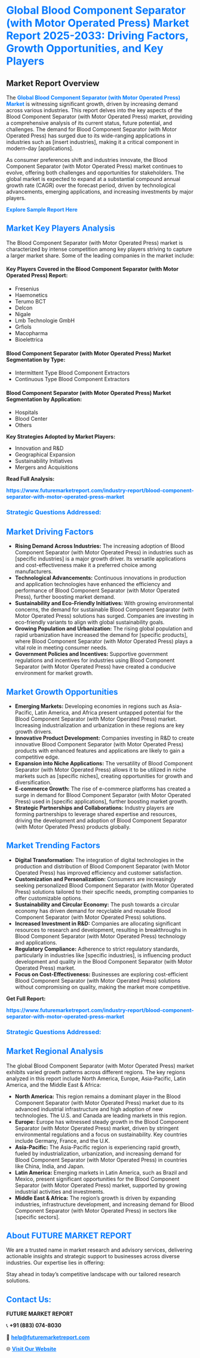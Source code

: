 <h1 style="color: #007BFF;">Global Blood Component Separator (with Motor Operated Press) Market Report 2025-2033: Driving Factors, Growth Opportunities, and Key Players</h1>

<section id="overview">
<h2>Market Report Overview</h2>
<p>The <a href="https://www.futuremarketreport.com/industry-report/blood-component-separator-with-motor-operated-press-market" style="color: #007BFF; text-decoration: none;"><strong>Global Blood Component Separator (with Motor Operated Press) Market</strong></a> is witnessing significant growth, driven by increasing demand across various industries. This report delves into the key aspects of the Blood Component Separator (with Motor Operated Press) market, providing a comprehensive analysis of its current status, future potential, and challenges. The demand for Blood Component Separator (with Motor Operated Press) has surged due to its wide-ranging applications in industries such as [insert industries], making it a critical component in modern-day [applications].</p>
<p>As consumer preferences shift and industries innovate, the Blood Component Separator (with Motor Operated Press) market continues to evolve, offering both challenges and opportunities for stakeholders. The global market is expected to expand at a substantial compound annual growth rate (CAGR) over the forecast period, driven by technological advancements, emerging applications, and increasing investments by major players.</p>
</section>

<section id="overview">
<p><a href="https://www.futuremarketreport.com/request-sample/reportId=35666" style="color: #007BFF; text-decoration: none;"><strong>Explore Sample Report Here</strong></a></p>
</section>

<section id="key-players">
<h2 style="color: #007BFF;">Market Key Players Analysis</h2>
<p>The Blood Component Separator (with Motor Operated Press) market is characterized by intense competition among key players striving to capture a larger market share. Some of the leading companies in the market include:</p>
<h4>Key Players Covered in the Blood Component Separator (with Motor Operated Press) Report:</h4>
<ul><li>Fresenius</li><li>Haemonetics</li><li>Terumo BCT</li><li>Delcon</li><li>Nigale</li><li>Lmb Technologie GmbH</li><li>Grfiols</li><li>Macopharma</li><li>Bioelettrica</li></ul>
<h4>Blood Component Separator (with Motor Operated Press) Market Segmentation by Type:</h4>
<ul><li>Intermittent Type Blood Component Extractors</li><li>Continuous Type Blood Component Extractors</li></ul>

<h4>Blood Component Separator (with Motor Operated Press) Market Segmentation by Application:</h4>
<ul><li>Hospitals</li><li>Blood Center</li><li>Others</li></ul>
<p><strong>Key Strategies Adopted by Market Players:</strong></p>
<ul>
<li>Innovation and R&D</li>
<li>Geographical Expansion</li>
<li>Sustainability Initiatives</li>
<li>Mergers and Acquisitions</li>
</ul>
</section>

<section>
<p><strong>Read Full Analysis: </strong></p><a href="https://www.futuremarketreport.com/industry-report/blood-component-separator-with-motor-operated-press-market" style="color: #007BFF; text-decoration: none;"><strong>https://www.futuremarketreport.com/industry-report/blood-component-separator-with-motor-operated-press-market</strong></a>
<h3 style="color: #007BFF;">Strategic Questions Addressed:</h3>
</section>

<section id="driving-factors">
<h2 style="color: #007BFF;">Market Driving Factors</h2>
<ul>
<li><strong>Rising Demand Across Industries:</strong> The increasing adoption of Blood Component Separator (with Motor Operated Press) in industries such as [specific industries] is a major growth driver. Its versatile applications and cost-effectiveness make it a preferred choice among manufacturers.</li>
<li><strong>Technological Advancements:</strong> Continuous innovations in production and application technologies have enhanced the efficiency and performance of Blood Component Separator (with Motor Operated Press), further boosting market demand.</li>
<li><strong>Sustainability and Eco-Friendly Initiatives:</strong> With growing environmental concerns, the demand for sustainable Blood Component Separator (with Motor Operated Press) solutions has surged. Companies are investing in eco-friendly variants to align with global sustainability goals.</li>
<li><strong>Growing Population and Urbanization:</strong> The rising global population and rapid urbanization have increased the demand for [specific products], where Blood Component Separator (with Motor Operated Press) plays a vital role in meeting consumer needs.</li>
<li><strong>Government Policies and Incentives:</strong> Supportive government regulations and incentives for industries using Blood Component Separator (with Motor Operated Press) have created a conducive environment for market growth.</li>
</ul>
</section>

<section id="growth-opportunities">
<h2 style="color: #007BFF;">Market Growth Opportunities</h2>
<ul>
<li><strong>Emerging Markets:</strong> Developing economies in regions such as Asia-Pacific, Latin America, and Africa present untapped potential for the Blood Component Separator (with Motor Operated Press) market. Increasing industrialization and urbanization in these regions are key growth drivers.</li>
<li><strong>Innovative Product Development:</strong> Companies investing in R&D to create innovative Blood Component Separator (with Motor Operated Press) products with enhanced features and applications are likely to gain a competitive edge.</li>
<li><strong>Expansion into Niche Applications:</strong> The versatility of Blood Component Separator (with Motor Operated Press) allows it to be utilized in niche markets such as [specific niches], creating opportunities for growth and diversification.</li>
<li><strong>E-commerce Growth:</strong> The rise of e-commerce platforms has created a surge in demand for Blood Component Separator (with Motor Operated Press) used in [specific applications], further boosting market growth.</li>
<li><strong>Strategic Partnerships and Collaborations:</strong> Industry players are forming partnerships to leverage shared expertise and resources, driving the development and adoption of Blood Component Separator (with Motor Operated Press) products globally.</li>
</ul>
</section>

<section id="trending-factors">
<h2 style="color: #007BFF;">Market Trending Factors</h2>
<ul>
<li><strong>Digital Transformation:</strong> The integration of digital technologies in the production and distribution of Blood Component Separator (with Motor Operated Press) has improved efficiency and customer satisfaction.</li>
<li><strong>Customization and Personalization:</strong> Consumers are increasingly seeking personalized Blood Component Separator (with Motor Operated Press) solutions tailored to their specific needs, prompting companies to offer customizable options.</li>
<li><strong>Sustainability and Circular Economy:</strong> The push towards a circular economy has driven demand for recyclable and reusable Blood Component Separator (with Motor Operated Press) solutions.</li>
<li><strong>Increased Investment in R&D:</strong> Companies are allocating significant resources to research and development, resulting in breakthroughs in Blood Component Separator (with Motor Operated Press) technology and applications.</li>
<li><strong>Regulatory Compliance:</strong> Adherence to strict regulatory standards, particularly in industries like [specific industries], is influencing product development and quality in the Blood Component Separator (with Motor Operated Press) market.</li>
<li><strong>Focus on Cost-Effectiveness:</strong> Businesses are exploring cost-efficient Blood Component Separator (with Motor Operated Press) solutions without compromising on quality, making the market more competitive.</li>
</ul>
</section>

<section>
<p><strong>Get Full Report: </strong></p><a href="https://www.futuremarketreport.com/industry-report/blood-component-separator-with-motor-operated-press-market" style="color: #007BFF; text-decoration: none;"><strong>https://www.futuremarketreport.com/industry-report/blood-component-separator-with-motor-operated-press-market</strong></a>
<h3 style="color: #007BFF;">Strategic Questions Addressed:</h3>
</section>


<section id="regional-analysis">
<h2 style="color: #007BFF;">Market Regional Analysis</h2>
<p>The global Blood Component Separator (with Motor Operated Press) market exhibits varied growth patterns across different regions. The key regions analyzed in this report include North America, Europe, Asia-Pacific, Latin America, and the Middle East & Africa:</p>
<ul>
<li><strong>North America:</strong> This region remains a dominant player in the Blood Component Separator (with Motor Operated Press) market due to its advanced industrial infrastructure and high adoption of new technologies. The U.S. and Canada are leading markets in this region.</li>
<li><strong>Europe:</strong> Europe has witnessed steady growth in the Blood Component Separator (with Motor Operated Press) market, driven by stringent environmental regulations and a focus on sustainability. Key countries include Germany, France, and the U.K.</li>
<li><strong>Asia-Pacific:</strong> The Asia-Pacific region is experiencing rapid growth, fueled by industrialization, urbanization, and increasing demand for Blood Component Separator (with Motor Operated Press) in countries like China, India, and Japan.</li>
<li><strong>Latin America:</strong> Emerging markets in Latin America, such as Brazil and Mexico, present significant opportunities for the Blood Component Separator (with Motor Operated Press) market, supported by growing industrial activities and investments.</li>
<li><strong>Middle East & Africa:</strong> The region’s growth is driven by expanding industries, infrastructure development, and increasing demand for Blood Component Separator (with Motor Operated Press) in sectors like [specific sectors].</li>
</ul>
</section>

<footer>
<h2 style="color: #007BFF;">About FUTURE MARKET REPORT</h2>
<p>We are a trusted name in market research and advisory services, delivering actionable insights and strategic support to businesses across diverse industries. Our expertise lies in offering:</p>

<p>Stay ahead in today’s competitive landscape with our tailored research solutions.</p>

<h2 style="color: #007BFF;">Contact Us:</h2>
<p><strong>FUTURE MARKET REPORT</strong></p>
<p>📞 <strong>+91 (883) 074-8030</strong></p>
<p>📧 <strong><a href="mailto:help@futuremarketreport.com" style="color: #007BFF;">help@futuremarketreport.com</a></strong></p>
<p>🌐 <strong><a href="https://www.futuremarketreport.com/" style="color: #007BFF;">Visit Our Website</a></strong></p>
</footer>